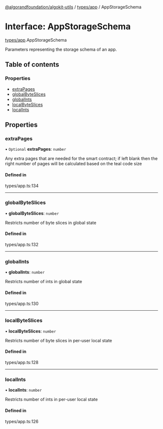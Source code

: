[@algorandfoundation/algokit-utils](../README.md) / [types/app](../modules/types_app.md) / AppStorageSchema

# Interface: AppStorageSchema

[types/app](../modules/types_app.md).AppStorageSchema

Parameters representing the storage schema of an app.

## Table of contents

### Properties

- [extraPages](types_app.AppStorageSchema.md#extrapages)
- [globalByteSlices](types_app.AppStorageSchema.md#globalbyteslices)
- [globalInts](types_app.AppStorageSchema.md#globalints)
- [localByteSlices](types_app.AppStorageSchema.md#localbyteslices)
- [localInts](types_app.AppStorageSchema.md#localints)

## Properties

### extraPages

• `Optional` **extraPages**: `number`

Any extra pages that are needed for the smart contract; if left blank then the right number of pages will be calculated based on the teal code size

#### Defined in

types/app.ts:134

___

### globalByteSlices

• **globalByteSlices**: `number`

Restricts number of byte slices in global state

#### Defined in

types/app.ts:132

___

### globalInts

• **globalInts**: `number`

Restricts number of ints in global state

#### Defined in

types/app.ts:130

___

### localByteSlices

• **localByteSlices**: `number`

Restricts number of byte slices in per-user local state

#### Defined in

types/app.ts:128

___

### localInts

• **localInts**: `number`

Restricts number of ints in per-user local state

#### Defined in

types/app.ts:126

